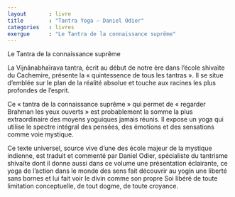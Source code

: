 ```yaml
---
layout       : livre
title        : "Tantra Yoga – Daniel Odier"
categories   : livres
exergue      : "Le Tantra de la connaissance suprême"
---
```


Le Tantra de la connaissance suprême

La Vijnânabhaïrava tantra, écrit au début de notre ère dans l’école shivaïte du Cachemire, présente la « quintessence de tous les tantras ». Il se situe d’emblée sur le plan de la réalité absolue et touche aux racines les plus profondes de l’esprit.

Ce « tantra de la connaissance suprême » qui permet de « regarder Brahman les yeux ouverts » est probablement la somme la plus extraordinaire des moyens yoguiques jamais réunis. Il expose un yoga qui utilise le spectre intégral des pensées, des émotions et des sensations comme voie mystique.

Ce texte universel, source vive d’une des école majeur de la mystique indienne, est traduit et commenté par Daniel Odier, spécialiste du tantrisme shivaïte dont il donne aussi dans ce volume une présentation éclairante, ce yoga de l’action dans le monde des sens fait découvrir au yogin une liberté sans bornes et lui fait voir le divin comme son propre Soi libéré de toute limitation conceptuelle, de tout dogme, de toute croyance.
